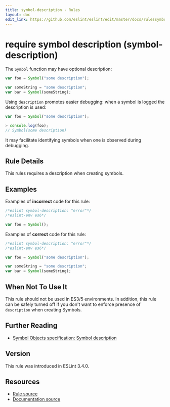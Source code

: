 ```yaml
---
title: symbol-description - Rules
layout: doc
edit_link: https://github.com/eslint/eslint/edit/master/docs/rulessymbol-description.md
---
```

<!-- Note: No pull requests accepted for this file. See README.md in the root directory for details. -->
# require symbol description (symbol-description)

The `Symbol` function may have optional description:

```js
var foo = Symbol("some description");

var someString = "some description";
var bar = Symbol(someString);
```


Using `description` promotes easier debugging: when a symbol is logged the description is used:

```js
var foo = Symbol("some description");

> console.log(foo);
// Symbol(some description)
```

It may facilitate identifying symbols when one is observed during debugging.


## Rule Details

This rules requires a description when creating symbols.


## Examples

Examples of **incorrect** code for this rule:

```js
/*eslint symbol-description: "error"*/
/*eslint-env es6*/

var foo = Symbol();
```

Examples of **correct** code for this rule:

```js
/*eslint symbol-description: "error"*/
/*eslint-env es6*/

var foo = Symbol("some description");

var someString = "some description";
var bar = Symbol(someString);
```


## When Not To Use It

This rule should not be used in ES3/5 environments.
In addition, this rule can be safely turned off if you don't want to enforce presence of `description` when creating Symbols.

## Further Reading

* [Symbol Objects specification: Symbol description](http://www.ecma-international.org/ecma-262/6.0/#sec-symbol-description)

## Version

This rule was introduced in ESLint 3.4.0.

## Resources

* [Rule source](https://github.com/eslint/eslint/tree/master/lib/rules/symbol-description.js)
* [Documentation source](https://github.com/eslint/eslint/tree/master/docs/rules/symbol-description.md)

